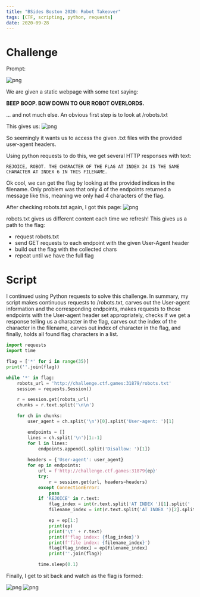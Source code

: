```yaml
---
title: "BSides Boston 2020: Robot Takeover"
tags: [CTF, scripting, python, requests]
date: 2020-09-28
---
```



# Challenge
Prompt:

![png](/images/bsides-writeups/robot-takeover-prompt.png)

We are given a static webpage with some text saying:

<b>BEEP BOOP. BOW DOWN TO OUR ROBOT OVERLORDS.</b>

... and not much else. An obvious first step is to look at /robots.txt

This gives us:
![png](/images/bsides-writeups/robots-txt-sample1.png)

So seemingly it wants us to access the given .txt files with the provided user-agent headers.

Using python requests to do this, we get several HTTP responses with text:
```
REJOICE, ROBOT. THE CHARACTER OF THE FLAG AT INDEX 24 IS THE SAME CHARACTER AT INDEX 6 IN THIS FILENAME.
```

Ok cool, we can get the flag by looking at the provided indices in the filename. 
Only problem was that only 4 of the endpoints returned a message like this, meaning we only had 4 characters of the flag.

After checking robots.txt again, I got this page:
![png](/images/bsides-writeups/robots-txt-sample2.png)

robots.txt gives us different content each time we refresh!
This gives us a path to the flag:
* request robots.txt
* send GET requests to each endpoint with the given User-Agent header
* build out the flag with the collected chars
* repeat until we have the full flag

# Script
I continued using Python requests to solve this challenge.
In summary, my script makes continuous requests to /robots.txt, carves out the User-agent information and the corresponding endpoints, makes requests to those endpoints with the User-agent header set appropriately, checks if we get a response telling us a character in the flag, carves out the index of the character in the filename, carves out index of character in the flag, and finally, holds all found flag characters in a list.

```python
import requests
import time

flag = ['*' for i in range(35)]
print(''.join(flag))

while '*' in flag:
    robots_url = 'http://challenge.ctf.games:31879/robots.txt'
    session = requests.Session()

    r = session.get(robots_url)
    chunks = r.text.split('\n\n')

    for ch in chunks:
        user_agent = ch.split('\n')[0].split('User-agent: ')[1]

        endpoints = []
        lines = ch.split('\n')[1:-1]
        for l in lines:
            endpoints.append(l.split('Disallow: ')[1])
        
        headers = {'User-agent': user_agent}
        for ep in endpoints:
            url = f'http://challenge.ctf.games:31879{ep}'
            try:
                r = session.get(url, headers=headers)
            except ConnectionError:
                pass
            if 'REJOICE' in r.text:
                flag_index = int(r.text.split('AT INDEX ')[1].split(' ')[0])
                filename_index = int(r.text.split('AT INDEX ')[2].split(' ')[0])

                ep = ep[1:]
                print(ep)
                print('\t' + r.text)
                print(f'flag index: {flag_index}')
                print(f'file index: {filename_index}')
                flag[flag_index] = ep[filename_index]
                print(''.join(flag))

            time.sleep(0.1)

```
Finally, I get to sit back and watch as the flag is formed:

![png](/images/bsides-writeups/script_output.png)
![png](/images/bsides-writeups/script_output_completed.png)



